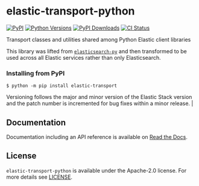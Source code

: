 # elastic-transport-python

[![PyPI](https://img.shields.io/pypi/v/elastic-transport)](https://pypi.org/elastic-transport)
[![Python Versions](https://img.shields.io/pypi/pyversions/elastic-transport)](https://pypi.org/elastic-transport)
[![PyPI Downloads](https://static.pepy.tech/badge/elastic-transport)](https://pepy.tech/project/elastic-transport)
[![CI Status](https://img.shields.io/github/actions/workflow/status/elastic/elastic-transport-python/ci.yml)](https://github.com/elastic/elastic-transport-python/actions)

Transport classes and utilities shared among Python Elastic client libraries

This library was lifted from [`elasticsearch-py`](https://github.com/elastic/elasticsearch-py)
and then transformed to be used across all Elastic services
rather than only Elasticsearch.

### Installing from PyPI

```
$ python -m pip install elastic-transport
```

Versioning follows the major and minor version of the Elastic Stack version and
the patch number is incremented for bug fixes within a minor release.                      |

## Documentation

Documentation including an API reference is available on [Read the Docs](https://elastic-transport-python.readthedocs.io).

## License

`elastic-transport-python` is available under the Apache-2.0 license.
For more details see [LICENSE](https://github.com/elastic/elastic-transport-python/blob/main/LICENSE).
